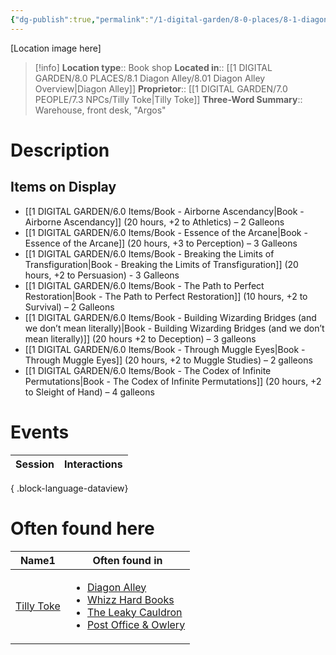 ```yaml
---
{"dg-publish":true,"permalink":"/1-digital-garden/8-0-places/8-1-diagon-alley/8-1-24-whizz-hard-books/","tags":["#place","#diagon-alley","#shop"]}
---
```


[Location image here]
>[!info]
>**Location type**::  Book shop
>**Located in**:: [[1 DIGITAL GARDEN/8.0 PLACES/8.1 Diagon Alley/8.01 Diagon Alley Overview\|Diagon Alley]]
>**Proprietor**:: [[1 DIGITAL GARDEN/7.0 PEOPLE/7.3 NPCs/Tilly Toke\|Tilly Toke]]
>**Three-Word Summary**:: Warehouse, front desk, "Argos"

# Description


## Items on Display

- [[1 DIGITAL GARDEN/6.0 Items/Book - Airborne Ascendancy\|Book - Airborne Ascendancy]] (20 hours, +2 to Athletics) – 2 Galleons
- [[1 DIGITAL GARDEN/6.0 Items/Book - Essence of the Arcane\|Book - Essence of the Arcane]] (20 hours, +3 to Perception) – 3 Galleons
- [[1 DIGITAL GARDEN/6.0 Items/Book - Breaking the Limits of Transfiguration\|Book - Breaking the Limits of Transfiguration]] (20 hours, +2 to Persuasion) - 3 Galleons
- [[1 DIGITAL GARDEN/6.0 Items/Book - The Path to Perfect Restoration\|Book - The Path to Perfect Restoration]] (10 hours, +2 to Survival) – 2 Galleons
- [[1 DIGITAL GARDEN/6.0 Items/Book - Building Wizarding Bridges (and we don’t mean literally)\|Book - Building Wizarding Bridges (and we don’t mean literally)]] (20 hours +2 to Deception) – 3 galleons
- [[1 DIGITAL GARDEN/6.0 Items/Book - Through Muggle Eyes\|Book - Through Muggle Eyes]] (20 hours, +2 to Muggle Studies) – 2 galleons
- [[1 DIGITAL GARDEN/6.0 Items/Book - The Codex of Infinite Permutations\|Book - The Codex of Infinite Permutations]] (20 hours, +2 to Sleight of Hand) – 4 galleons

# Events

| Session | Interactions |
| ------- | ------------ |

{ .block-language-dataview}

# Often found here

<div><table class="dataview table-view-table"><thead class="table-view-thead"><tr class="table-view-tr-header"><th class="table-view-th"><span>Name</span><span class="dataview small-text">1</span></th><th class="table-view-th"><span>Often found in</span></th></tr></thead><tbody class="table-view-tbody"><tr><td><span><a data-tooltip-position="top" aria-label="1 DIGITAL GARDEN/7.0 PEOPLE/7.3 NPCs/Tilly Toke.md" data-href="1 DIGITAL GARDEN/7.0 PEOPLE/7.3 NPCs/Tilly Toke.md" href="1 DIGITAL GARDEN/7.0 PEOPLE/7.3 NPCs/Tilly Toke.md" class="internal-link" target="_blank" rel="noopener nofollow">Tilly Toke</a></span></td><td><ul class="dataview dataview-ul dataview-result-list-ul"><li class="dataview-result-list-li"><span><a data-tooltip-position="top" aria-label="1 DIGITAL GARDEN/8.0 PLACES/8.1 Diagon Alley/8.01 Diagon Alley Overview.md" data-href="1 DIGITAL GARDEN/8.0 PLACES/8.1 Diagon Alley/8.01 Diagon Alley Overview.md" href="1 DIGITAL GARDEN/8.0 PLACES/8.1 Diagon Alley/8.01 Diagon Alley Overview.md" class="internal-link" target="_blank" rel="noopener nofollow">Diagon Alley</a></span></li><li class="dataview-result-list-li"><span><a data-tooltip-position="top" aria-label="1 DIGITAL GARDEN/8.0 PLACES/8.1 Diagon Alley/8.1.24 Whizz Hard Books.md" data-href="1 DIGITAL GARDEN/8.0 PLACES/8.1 Diagon Alley/8.1.24 Whizz Hard Books.md" href="1 DIGITAL GARDEN/8.0 PLACES/8.1 Diagon Alley/8.1.24 Whizz Hard Books.md" class="internal-link" target="_blank" rel="noopener nofollow">Whizz Hard Books</a></span></li><li class="dataview-result-list-li"><span><a data-tooltip-position="top" aria-label="1 DIGITAL GARDEN/8.0 PLACES/8.1 Diagon Alley/8.1.01 The Leaky Cauldron.md" data-href="1 DIGITAL GARDEN/8.0 PLACES/8.1 Diagon Alley/8.1.01 The Leaky Cauldron.md" href="1 DIGITAL GARDEN/8.0 PLACES/8.1 Diagon Alley/8.1.01 The Leaky Cauldron.md" class="internal-link" target="_blank" rel="noopener nofollow">The Leaky Cauldron</a></span></li><li class="dataview-result-list-li"><span><a data-tooltip-position="top" aria-label="1 DIGITAL GARDEN/8.0 PLACES/8.3 Hogsmeade Village/8.3.18 Hogsmeade Post Office &amp; Owlery.md" data-href="1 DIGITAL GARDEN/8.0 PLACES/8.3 Hogsmeade Village/8.3.18 Hogsmeade Post Office &amp; Owlery.md" href="1 DIGITAL GARDEN/8.0 PLACES/8.3 Hogsmeade Village/8.3.18 Hogsmeade Post Office &amp; Owlery.md" class="internal-link" target="_blank" rel="noopener nofollow">Post Office &amp; Owlery</a></span></li></ul></td></tr></tbody></table></div>